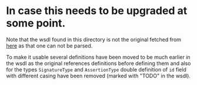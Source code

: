 
# In case this needs to be upgraded at some point.


Note that the wsdl found in this directory is not the original fetched from
[here](https://wiki.fmk-teknik.dk/doku.php?id=fmk:1.4.6:wsdl_og_xml_skemaer)
as that one can not be parsed.

To make it usable several definitions have been moved to be much earlier in
the wsdl as the original references definitions before defining them and also
for the types ```SignatureType``` and ```AssertionType``` double definition
of ```id``` field with different casing have been removed (marked with "TODO"
in the wsdl).
